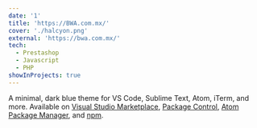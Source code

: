 ```yaml
---
date: '1'
title: 'https://BWA.com.mx/'
cover: './halcyon.png'
external: 'https://bwa.com.mx/'
tech:
  - Prestashop
  - Javascript
  - PHP
showInProjects: true
---
```


A minimal, dark blue theme for VS Code, Sublime Text, Atom, iTerm, and more. Available on [Visual Studio Marketplace](https://marketplace.visualstudio.com/items?itemName=brittanychiang.halcyon-vscode), [Package Control](https://packagecontrol.io/packages/Halcyon%20Theme), [Atom Package Manager](https://atom.io/themes/halcyon-syntax), and [npm](https://www.npmjs.com/package/hyper-halcyon-theme).
